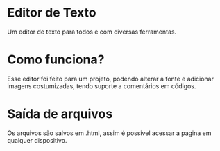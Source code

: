 # Editor de Texto
Um editor de texto para todos e com diversas ferramentas.

# Como funciona?
Esse editor foi feito para um projeto, podendo alterar a fonte e adicionar imagens costumizadas, tendo suporte a comentários em códigos.

# Saída de arquivos
Os arquivos são salvos em .html, assim é possivel acessar a pagina em qualquer dispositivo.
